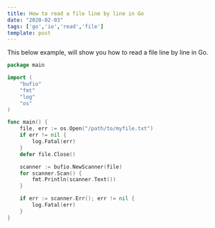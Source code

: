 ```yaml
---
title: How to read a file line by line in Go
date: "2020-02-03"
tags: ['go','io','read','file']
template: post
---
```


This below example, will show you how to read a file line by line in Go.

```go
package main

import (
    "bufio"
    "fmt"
    "log"
    "os"
)

func main() {
    file, err := os.Open("/path/to/myfile.txt")
    if err != nil {
        log.Fatal(err)
    }
    defer file.Close()

    scanner := bufio.NewScanner(file)
    for scanner.Scan() {
        fmt.Println(scanner.Text())
    }

    if err := scanner.Err(); err != nil {
        log.Fatal(err)
    }
}
```
